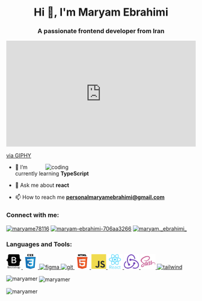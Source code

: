 <h1 align="center">Hi 👋, I'm Maryam Ebrahimi</h1>
<h3 align="center">A passionate frontend developer from Iran</h3>
<div style="width:100%;height:0;padding-bottom:56%;position:relative;"><iframe src="https://giphy.com/embed/L1R1tvI9svkIWwpVYr" width="100%" height="100%" style="position:absolute" frameBorder="0" class="giphy-embed" allowFullScreen></iframe></div><p><a href="https://giphy.com/gifs/Pluralsight-computer-technology-coding-L1R1tvI9svkIWwpVYr">via GIPHY</a></p>
<img align="right" alt="coding" width="400" src="[https://giphy.com/embed/L1R1tvI9svkIWwpVYr](https://user-images.githubusercontent.com/74038190/221352975-94759904-aa4c-4032-a8ab-b546efb9c478.)">

- 🌱 I’m currently learning **TypeScript**

- 💬 Ask me about **react**

- 📫 How to reach me **personalmaryamebrahimi@gmail.com**

<h3 align="left">Connect with me:</h3>
<p align="left">
<a href="https://twitter.com/maryame78116" target="blank"><img align="center" src="https://raw.githubusercontent.com/rahuldkjain/github-profile-readme-generator/master/src/images/icons/Social/twitter.svg" alt="maryame78116" height="30" width="40" /></a>
<a href="https://linkedin.com/in/maryam-ebrahimi-706aa3266" target="blank"><img align="center" src="https://raw.githubusercontent.com/rahuldkjain/github-profile-readme-generator/master/src/images/icons/Social/linked-in-alt.svg" alt="maryam-ebrahimi-706aa3266" height="30" width="40" /></a>
<a href="https://instagram.com/maryam._ebrahimi_" target="blank"><img align="center" src="https://raw.githubusercontent.com/rahuldkjain/github-profile-readme-generator/master/src/images/icons/Social/instagram.svg" alt="maryam._ebrahimi_" height="30" width="40" /></a>
</p>

<h3 align="left">Languages and Tools:</h3>
<p align="left"> <a href="https://getbootstrap.com" target="_blank" rel="noreferrer"> <img src="https://raw.githubusercontent.com/devicons/devicon/master/icons/bootstrap/bootstrap-plain-wordmark.svg" alt="bootstrap" width="40" height="40"/> </a> <a href="https://www.w3schools.com/css/" target="_blank" rel="noreferrer"> <img src="https://raw.githubusercontent.com/devicons/devicon/master/icons/css3/css3-original-wordmark.svg" alt="css3" width="40" height="40"/> </a> <a href="https://www.figma.com/" target="_blank" rel="noreferrer"> <img src="https://www.vectorlogo.zone/logos/figma/figma-icon.svg" alt="figma" width="40" height="40"/> </a> <a href="https://git-scm.com/" target="_blank" rel="noreferrer"> <img src="https://www.vectorlogo.zone/logos/git-scm/git-scm-icon.svg" alt="git" width="40" height="40"/> </a> <a href="https://www.w3.org/html/" target="_blank" rel="noreferrer"> <img src="https://raw.githubusercontent.com/devicons/devicon/master/icons/html5/html5-original-wordmark.svg" alt="html5" width="40" height="40"/> </a> <a href="https://developer.mozilla.org/en-US/docs/Web/JavaScript" target="_blank" rel="noreferrer"> <img src="https://raw.githubusercontent.com/devicons/devicon/master/icons/javascript/javascript-original.svg" alt="javascript" width="40" height="40"/> </a> <a href="https://reactjs.org/" target="_blank" rel="noreferrer"> <img src="https://raw.githubusercontent.com/devicons/devicon/master/icons/react/react-original-wordmark.svg" alt="react" width="40" height="40"/> </a> <a href="https://redux.js.org" target="_blank" rel="noreferrer"> <img src="https://raw.githubusercontent.com/devicons/devicon/master/icons/redux/redux-original.svg" alt="redux" width="40" height="40"/> </a> <a href="https://sass-lang.com" target="_blank" rel="noreferrer"> <img src="https://raw.githubusercontent.com/devicons/devicon/master/icons/sass/sass-original.svg" alt="sass" width="40" height="40"/> </a> <a href="https://tailwindcss.com/" target="_blank" rel="noreferrer"> <img src="https://www.vectorlogo.zone/logos/tailwindcss/tailwindcss-icon.svg" alt="tailwind" width="40" height="40"/> </a> </p>

<p><img align="left" src="https://github-readme-stats.vercel.app/api/top-langs?username=maryamer&show_icons=true&locale=en&layout=compact" alt="maryamer" /></p>

<p>&nbsp;<img align="center" src="https://github-readme-stats.vercel.app/api?username=maryamer&show_icons=true&locale=en" alt="maryamer" /></p>

<p><img align="center" src="https://github-readme-streak-stats.herokuapp.com/?user=maryamer&" alt="maryamer" /></p>
